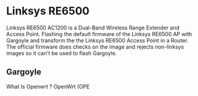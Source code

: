 # Linksys RE6500
Linksys RE6500 AC1200 is a Dual-Band Wireless Range Extender and Access Point. Flashing the default firmware of the Linksys RE6500 AP with Gargoyle and transform the the Linksys RE6500 Access Point in a Router.
The official firmware does checks on the image and rejects non-linksys images so it can't be used to flash Gargoyle.

## Gargoyle
What Is Openwrt ?
OpenWrt (OPE

